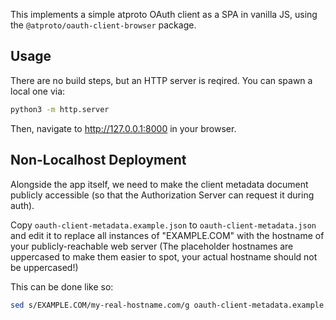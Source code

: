 This implements a simple atproto OAuth client as a SPA in vanilla JS, using the `@atproto/oauth-client-browser` package.

## Usage

There are no build steps, but an HTTP server is reqired. You can spawn a local one via:

```sh
python3 -m http.server
```

Then, navigate to http://127.0.0.1:8000 in your browser.

## Non-Localhost Deployment

Alongside the app itself, we need to make the client metadata document publicly accessible (so that the Authorization Server can request it during auth).

Copy `oauth-client-metadata.example.json` to `oauth-client-metadata.json` and edit it to replace all instances of "EXAMPLE.COM" with the hostname of your publicly-reachable web server (The placeholder hostnames are uppercased to make them easier to spot, your actual hostname should not be uppercased!)

This can be done like so:

```sh
sed s/EXAMPLE.COM/my-real-hostname.com/g oauth-client-metadata.example.json > oauth-client-metadata.json
```
